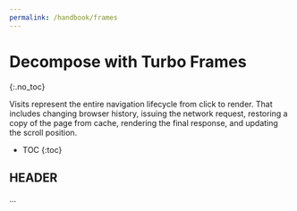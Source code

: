 ```yaml
---
permalink: /handbook/frames
---
```


# Decompose with Turbo Frames
{:.no_toc}

Visits represent the entire navigation lifecycle from click to render. That includes changing browser history, issuing the network request, restoring a copy of the page from cache, rendering the final response, and updating the scroll position.

* TOC
{:toc}

## HEADER

...